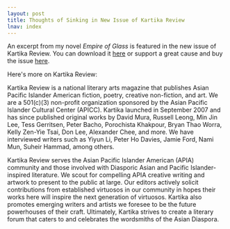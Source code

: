 ```yaml
---
layout: post
title: Thoughts of Sinking in New Issue of Kartika Review
lnav: index
---
```


An excerpt from my novel _Empire of Glass_ is featured in the new issue of Kartika Review. You can download it [here](http://kartikareview.com/wp-content/uploads/2013/03/Kartika_Issue15.pdf) or support a great cause and buy the issue [here](http://www.lulu.com/shop/christine-lee-zilka-and-sunny-woan-and-jennifer-derilo-and-eugenia-leigh/kartika-review-issue-15-spring-2013/paperback/product-20741550.html).

Here's more on Kartika Review:

Kartika Review is a national literary arts magazine that publishes Asian Pacific Islander American fiction, poetry, creative non-fiction, and art. We are a 501(c)(3) non-profit organization sponsored by the Asian Pacific Islander Cultural Center (APICC). Kartika launched in September 2007 and has since published original works by David Mura, Russell Leong, Min Jin Lee, Tess Gerritsen, Peter Bacho, Porochista Khakpour, Bryan Thao Worra, Kelly Zen-Yie Tsai, Don Lee, Alexander Chee, and more. We have interviewed writers such as Yiyun Li, Peter Ho Davies, Jamie Ford, Nami Mun, Suheir Hammad, among others.

Kartika Review serves the Asian Pacific Islander American (APIA) community and those involved with Diasporic Asian and Pacific Islander-inspired literature. We scout for compelling APIA creative writing and artwork to present to the public at large. Our editors actively solicit contributions from established virtuosos in our community in hopes their works here will inspire the next generation of virtuosos. Kartika also promotes emerging writers and artists we foresee to be the future powerhouses of their craft. Ultimately, Kartika strives to create a literary forum that caters to and celebrates the wordsmiths of the Asian Diaspora.